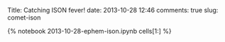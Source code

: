 Title: Catching ISON fever!
date:  2013-10-28 12:46
comments: true
slug: comet-ison

{% notebook 2013-10-28-ephem-ison.ipynb cells[1:] %}
